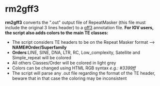 # rm2gff3

[](https://raw.githubusercontent.com/clemgoub/rm2gff3/master/Screenshot1.jpg)

**rm2gff3** converts the ".out" output file of RepeatMasker (this file must include the original 3 lines header) to a [gff3](http://www.sequenceontology.org/gff3.shtml) annotation file. **For IGV users, the script also adds colors to the main TE classes:**
- The script considers TE headers to be on the Repeat Masker format --> **NAME#Order/Superfamily**
- **Orders**:LINE, SINE, DNA, LTR, RC, Low_complexity, Satellite and Simple_repeat will be colored
- All others Classes/Order will be colored in light grey
- Colors can be changed using HTML RGB syntax *e.g.: #3399ff*
- The script will parse any .out file regarding the format of the TE header, beware that in that case the coloring may be inconsistent
